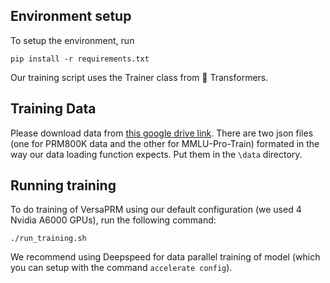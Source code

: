 ## Environment setup

To setup the environment, run
```
pip install -r requirements.txt
```
Our training script uses the Trainer class from 🤗 Transformers.

## Training Data

Please download data from [this google drive link](https://drive.google.com/drive/folders/18HQlnkEfei7uh30eKUYF4EEj5UP0-7T6?usp=drive_link). There are two json files (one for PRM800K data and the other for MMLU-Pro-Train) formated in the way our data loading function expects. Put them in the `\data` directory. 

## Running training

To do training of VersaPRM using our default configuration (we used 4 Nvidia A6000 GPUs), run the following command:

```
./run_training.sh
```
We recommend using Deepspeed for data parallel training of model (which you can setup with the command `accelerate config`).